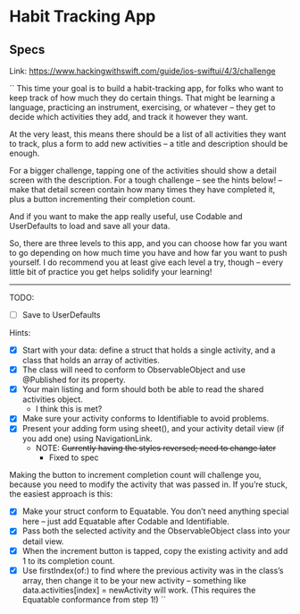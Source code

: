 #  Habit Tracking App

## Specs
Link: https://www.hackingwithswift.com/guide/ios-swiftui/4/3/challenge

``
This time your goal is to build a habit-tracking app, for folks who want to keep track of how much they do certain things. That might be learning a language, practicing an instrument, exercising, or whatever – they get to decide which activities they add, and track it however they want.

At the very least, this means there should be a list of all activities they want to track, plus a form to add new activities – a title and description should be enough.

For a bigger challenge, tapping one of the activities should show a detail screen with the description. For a tough challenge – see the hints below! – make that detail screen contain how many times they have completed it, plus a button incrementing their completion count.

And if you want to make the app really useful, use Codable and UserDefaults to load and save all your data.

So, there are three levels to this app, and you can choose how far you want to go depending on how much time you have and how far you want to push yourself. I do recommend you at least give each level a try, though – every little bit of practice you get helps solidify your learning!

---
TODO:
- [ ] Save to UserDefaults

Hints:
- [x] Start with your data: define a struct that holds a single activity, and a class that holds an array of activities.
- [x] The class will need to conform to ObservableObject and use @Published for its property.
- [x] Your main listing and form should both be able to read the shared activities object.
    - I think this is met?
- [x] Make sure your activity conforms to Identifiable to avoid problems.
- [x] Present your adding form using sheet(), and your activity detail view (if you add one) using NavigationLink.
    - NOTE: ~~Currently having the styles reversed; need to change later~~
        - Fixed to spec


Making the button to increment completion count will challenge you, because you need to modify the activity that was passed in. If you’re stuck, the easiest approach is this:
- [x] Make your struct conform to Equatable. You don’t need anything special here – just add Equatable after Codable and Identifiable.
- [x] Pass both the selected activity and the ObservableObject class into your detail view.
- [x] When the increment button is tapped, copy the existing activity and add 1 to its completion count.
- [x] Use firstIndex(of:) to find where the previous activity was in the class’s array, then change it to be your new activity – something like data.activities[index] = newActivity will work. (This requires the Equatable conformance from step 1!)
``
